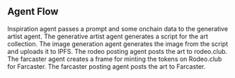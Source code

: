 ## Agent Flow

Inspiration agent passes a prompt and some onchain data to the generative artist agent.
The generative artist agent generates a script for the art collection.
The image generation agent generates the image from the script and uploads it to IPFS.
The rodeo posting agent posts the art to rodeo.club.
The farcaster agent creates a frame for minting the tokens on Rodeo.club for Farcaster.
The farcaster posting agent posts the art to Farcaster.
